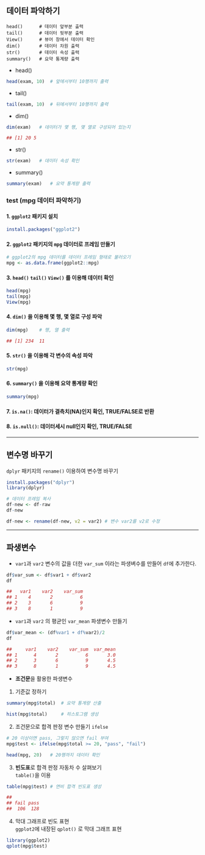 ## 데이터 파악하기
```
head()      # 데이터 앞부분 출력
tail()      # 데이터 뒷부분 출력
View()      # 뷰어 창에서 데이터 확인
dim()       # 데이터 차원 출력
str()       # 데이터 속성 출력
summary()   # 요약 통계량 출력
```

- head()
```R
head(exam, 10)  # 앞에서부터 10행까지 출력
```

- tail()
```R
tail(exam, 10)  # 뒤에서부터 10행까지 출력
```

- dim()
```R
dim(exam)   # 데이터가 몇 행, 몇 열로 구성되어 있는지

## [1] 20 5
```

- str()
```R
str(exam)   # 데이터 속성 확인
```

- summary()  
```R
summary(exam)   # 요약 통계량 출력
```

### test (mpg 데이터 파악하기)

#### 1. `ggplot2` 패키지 설치
```R
install.packages("ggplot2")
```

#### 2. `ggplot2` 패키지의 `mpg` 데이터로 프레임 만들기
```R
# ggplot2의 mpg 데이터를 데이터 프레임 형태로 불러오기
mpg <- as.data.frame(ggplot2::mpg)
```

#### 3. `head()` `tail()` `View()` 를 이용해 데이터 확인
```R
head(mpg)
tail(mpg)
View(mpg)
```

#### 4. `dim()` 을 이용해 몇 행, 몇 열로 구성 파악
```R
dim(mpg)    # 행, 열 출력

## [1] 234  11
```

#### 5. `str()` 을 이용해 각 변수의 속성 파악
```R
str(mpg)
```

#### 6. `summary()` 을 이용해 요약 통계량 확인
```R
summary(mpg)
```

#### 7. `is.na()`: 데이터가 결측치(NA)인지 확인, TRUE/FALSE로 반환

#### 8. `is.null()`: 데이터세시 null인지 확인, TRUE/FALSE

- - -

## 변수명 바꾸기

`dplyr` 패키지의 `rename()` 이용하여 변수명 바꾸기
```R
install.packages("dplyr")
library(dplyr)

# 데이터 프레임 복사
df-new <- df-raw
df-new

df-new <- rename(df-new, v2 = var2) # 변수 var2를 v2로 수정
```
- - -

## 파생변수

- `var1`과 `var2` 변수의 값을 더한 `var_sum` 이라는 파생벼수를 만들어 `df`에 추가한다.
```R
df$var_sum <- df$var1 + df$var2
df

##   var1    var2    var_sum
## 1    4       2          6
## 2    3       6          9
## 3    8       1          9
```

- `var1`과 `var2` 의 평균인 `var_mean` 파생변수 만들기
```R
df$var_mean <- (df%var1 + df%var2)/2
df

##     var1    var2    var_sum  var_mean
## 1      4       2          6       3.0
## 2      3       6          9       4.5
## 3      8       1          9       4.5
```

- **조건문**을 활용한 파생변수
1. 기준값 정하기
```R
summary(mpg$total)  # 요약 통계량 산출

hist(mpg$total)     # 히스토그램 생성
```

2. 조건문으로 합격 판정 변수 만들기 `ifelse`
```R
# 20 이상이면 pass, 그렇지 않으면 fail 부여
mpg$test <- ifelse(mpg$total >= 20, "pass", "fail")

head(mpg, 20)   # 20행까지 데이터 확인
```

3. **빈도표**로 합격 판정 자동차 수 살펴보기   
`table()`을 이용
```R
table(mpg$test) # 연비 합격 빈도표 생성

##
## fail pass
##  106  128
```

4. 막대 그래프로 빈도 표현   
`ggplot2`에 내장된 `qplot()` 로 막대 그래프 표현
```R
library(ggplot2)
qplot(mpg$test)
```
